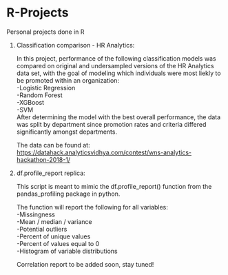 # R-Projects
Personal projects done in R

1) Classification comparison - HR Analytics:
    
    In this project, performance of the following classification models was compared on original and undersampled versions of the HR Analytics data set, with the goal of modeling which individuals were most liekly to be promoted within an organization:<br/>
        -Logistic Regression<br/>
        -Random Forest<br/>
        -XGBoost<br/>
        -SVM<br/>
     After determining the model with the best overall performance, the data was split by department since promotion rates and criteria differed significantly amongst departments.
     
     The data can be found at: https://datahack.analyticsvidhya.com/contest/wns-analytics-hackathon-2018-1/

1) df.profile_report replica:

    This script is meant to mimic the df.profile_report() function from the pandas_profiling package in python. 

    The function will report the following for all variables:<br/>
      -Missingness<br/>
      -Mean / median / variance<br/>
      -Potential outliers<br/>
      -Percent of unique values<br/>
      -Percent of values equal to 0<br/>
      -Histogram of variable distributions<br/>
  
    Correlation report to be added soon, stay tuned!
    

